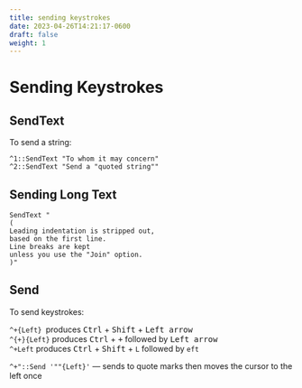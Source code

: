 ```yaml
---
title: sending keystrokes
date: 2023-04-26T14:21:17-0600
draft: false
weight: 1
---
```

# Sending Keystrokes
## SendText 
To send a string:
```autohotkey
^1::SendText "To whom it may concern"
^2::SendText "Send a "quoted string""
```

## Sending Long Text
```autohotkey
SendText "
(
Leading indentation is stripped out,
based on the first line.
Line breaks are kept
unless you use the "Join" option.
)"
```

## Send 
To send keystrokes:  

`^+{Left} `produces <kbd>Ctrl</kbd> + <kbd>Shift</kbd> + <kbd>Left arrow</kbd>  
`^{+}{Left}` produces <kbd>Ctrl</kbd> + <kbd>+</kbd> followed by <kbd>Left arrow</kbd>  
`^+Left` produces <kbd>Ctrl</kbd> + <kbd>Shift</kbd> + `L` followed by `eft`  

`^+"::Send '""{Left}'` — sends to quote marks then moves the cursor to the left once
